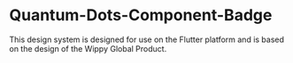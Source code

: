 # Quantum-Dots-Component-Badge
This design system is designed for use on the Flutter platform and is based on the design of the Wippy Global Product.
